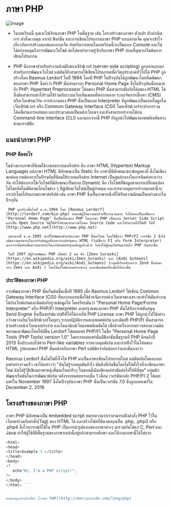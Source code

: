 ﻿# ภาษา PHP
![Image](https://www.crispinfox.com/wp-content/uploads/2015/10/php.jpg)


* ในบทเรียนนี้ คุณจะได้เรียนภาษา PHP ในพื้นฐาน เช่น โครงสร้างของภาษา ตัวแปร ตัวดำเนินการ คำสั่งควบคุม อาเรย์ ฟังก์ชัน และการเขียนโปรแกรมภาษา PHP แบบออบเจ็ค คุณจะเข้าใจเกี่ยวกับการสร้างคลาสและออบเจ็ค สำหรับการสอนในบทเรียนนี้จะเป็นแบบ Console และไม่ได้ครอบคลุมถึงการพัฒนาเว็บไซต์ ต่อไปมาทำความรู้จักกับภาษา PHP ก่อนที่คุณจะเริ่มต้นการเขียนโปรแกรม

* PHP คือภาษาสำหรับทำงานด้านฝั่งของเซิร์ฟเวอร์ (server-side scripting) ถูกออกแบบมาสำหรับการพัฒนาเว็บไซต์ แต่มันก็ยังสามารถใช้เขียนโปรแกรมเพื่อวัตถุประสงค์ทั่วไปได้ PHP ถูกสร้างโดย Rasmus Lerdorf ในปี 1994 โดยที่ PHP ในปัจจุบันได้ถูกพัฒนาโดยทีมพัฒนาของภาษา PHP ซึ่งคำว่า PHP นั้นย่อมาจาก Personal Home Page ซึ่งในปัจจุบันนั้นหมายถึง PHP: Hypertext Preprocessor โค้ดของ PHP นั้นสามารถฝังกับโค้ดของ HTML ได้ ซึ่งมันสามารถนำไปร่วมใช้ร่วมกับระบบเว็บเท็มเพลตที่หลากหลาย ระบบจัดการเนื้อหา (CMS) หรือเว็บเฟรมเวิร์ค การทำงานของ PHP นั้นเป็นแบบ Interpreter ที่ถูกพัฒนาเป็นแบบโมดูลในเว็บเซิร์ฟเวอร์ หรือ Common Gateway Interface (CGI) โดยเซิร์ฟเวอร์จะทำการรวมโค้ดที่ผ่านการแปลผล และประมวลผลเป็นหน้าเว็บเพจ และยังสามารถทำงานได้บน Command-line interface (CLI) และนอกจากนี้ PHP ยังถูกนำไปพัฒนาแอพพลิเคชันทางด้านกราฟฟิก



## แนะนำภาษา PHP
### PHP คืออะไร
  ในช่วงแรกภาษาที่นิยมใช้งานบนระบบเครือข่าย คือ ภาษา HTML (Hypertext Markup Language) แต่ภาษา HTML มีลักษณะเป็น Static คือ ภาษาที่มีลักษณะของข้อมูลคงที่ ซึ่งไม่เพียงพอต่อความต้องการในปัจจุบันที่นิยมใช้ระบบเครือข่าย Internet เป็นศูนย์กลางในการติดต่อระหว่างกัน ทำให้ต้องการใช้เว็บไซต์ที่มีลักษณะเป็นแบบ Dynamic คือ เว็บไซต์ที่ข้อมูลสามารถเปลี่ยนแปลงได้โดยอัตโนมัติตามเงื่อนไขต่าง ๆ ที่ผู้เขียนเว็บไซต์เป็นผู้กำหนด และการควบคุมการทำงานเหล่านี้จะกระทำโดยโปรแกรมภาษาสคริปต์ เช่น ภาษา PHP ซึ่งเป็นภาษาหนึ่งที่ได้รับความนิยมเป็นอย่างมากในปัจจุบัน

     PHP ถูกสร้างขึ้นในปี ค.ศ.1994 โดย [Rasmus Lerdorf](http://lerdorf.com/bio.php) ต่อมามีผู้ให้ความสนใจเป็นจำนวนมาก จึงได้ออกเป็นแพ็คเกจ "Personal Home Page" ซึ่งเป็นที่มาของ PHP โดยภาษา PHP เป็นแบบ Server Side Script และเป็น Open Source ที่ผู้ใช้ทั่วไปสามารถดาวน์โหลด Source Code และโปรแกรมไปใช้ฟรี ได้ที่ [http://www.php.net](http://www.php.net)

     พอกลางปี ค.ศ.1995 เขาก็ได้พัฒนาตัวแปลภาษา PHP ขึ้นมาใหม่ โดยใช้ชื่อว่า PHP/FI เวอร์ชั่น 2 ซึ่งได้เพิ่มความสามารถในการรับข้อมูลที่ส่งมาจากฟอร์มของ HTML (จึงมีชื่อว่า FI หรือ Form Interpreter) นอกจากนั้นยังเพิ่มความสามารถในการติดต่อกับฐานข้อมูลอีกด้วย จึงทำให้ผู้คนเริ่มหันมาสนใจ PHP กันมากขึ้น 

     ในปี 1997 มีผู้ร่วมพัฒนา PHP เพิ่มอีก 2 คน คือ [Zeev Suraski](https://en.wikipedia.org/wiki/Zeev_Suraski) และ [Andi Gutmans](https://en.wikipedia.org/wiki/Andi_Gutmans) (กลุ่มที่เรียกตัวเองว่า Zend ซึ่งย่อมาจาก Zeev และ Andi ) โดยได้แก้ไขข้อบกพร่องต่างๆ และเพิ่มเติมเครื่องมือให้มากขึ้น
### ประวัติของภาษา PHP
  การพัฒนาภาษา PHP นั้นเริ่มต้นขึ้นเมื่อปี 1995 เมื่อ Rasmus Lerdorf ได้เขียน Common Gateway Interface (CGI) ที่หลากหลายเพื่อใช้ช่วยจัดการหน้าเว็บเพจของเขา เขาทำให้มันทำงานได้กับเว็บฟอร์มและติดต่อกับฐานข้อมูลได้ โดยเรียกมันว่า "Personal Home Page/Forms Interpreter" หรือ PHP/FI Interpreter มาตรฐานของภาษา PHP นั้นได้รับการสนับสนุน Send Engine ซึ่งเป็นซอร์ฟแวร์ฟรีที่ให้ใช้ภายใต้ PHP License ภาษา PHP ได้ถูกนำไปใช้อย่างกว้างขวางกับเว็บเซิร์ฟเวอร์ในทุกๆ ระบบปฏิบัติการและแพลตฟอร์ม และมันฟรี PHP/FI นั้นสามารถช่วยสร้างหน้าเว็บเพจอย่างง่าย และไดนามิกส์เว็บแอพพลิเคชันได้ เพื่อช่วยเรื่องการตรวจสอบความผิดพลาดและพัฒนาโค้ดให้ดีขึ้น Lerdorf ได้เผยแพร่ PHP/FI ในชื่อ "Personal Home Page Tools (PHP Tools) version 1.0" โดยการเผยแพร่นั้นมีฟังก์ชันพื้นฐานที่ PHP มีจนถึงปี 2013 ซึ่งประกอบไปด้วย Perl-like variables การควบคุมฟอร์ม และการฝังไว้ในโค้ดของ HTML รูปแบบของ PHP นั้นคล้ายกับภาษา Perl แต่มีข้อจำกัดน้อยกว่าและมั่นคงกว่า

Rasmus Lerdorf นั้นไม่ได้ตั้งใจให้ PHP มาเป็นภาษาเขียนโปรแกรมใหม่ แต่มันเติบโตและเผยแพร่อย่างรวดเร็ว เขาได้กล่าวว่า "ฉันไม่รู้จะหยุดมันยังไง มันสิ่งที่เกิดขึ้นโดยไม่ได้ตั้งใจที่จะเขียนภาษาใหม่ ฉันไม่รู้วิธีเขียนภาษาหนุ่งขึ้นมาใหม่จริงๆ ในตอนนี้ฉันเพียงแค่ทำมันต่อไปให้ดีที่สุด" กลุ่มนักพัฒนาเริ่มต้นในการพัฒนาฟอร์ม หลังจากทดสอบจากนั้น 1 เดือน เวอร์ชันเบต้า PHP/FI 2 ได้เผยแพร่ใน November 1997 ซึ่งในปัจจุบันภาษา PHP นั้นเป็นเวอร์ชัน 7.0 ซึ่งถูกเผยแพร่ใน December 2, 2016

## โครงสร้างของภาษา PHP
ภาษา PHP มีลักษณะเป็น embedded script หมายความว่าเราสามารถฝังคำสั่ง PHP ไว้ในเว็บเพจร่วมกับคำสั่ง(Tag) ของ HTML ได้ และสร้างไฟล์ที่มีนามสกุลเป็น .php, .php3 หรือ .php4 ซึ่งไวยากรณ์ที่ใช้ใน PHP เป็นการนำรูปแบบของภาษาต่างๆ มารวมกันได้แก่ C, Perl และ Java ทำให้ผู้ใช้ที่มีพื้นฐานของภาษาเหล่านี้อยู่แล้วสามารถศึกษา และใช้งานภาษานี้ได้ไม่ยาก
```javascript 
<html> 
<head> 
<title>Example 1 </title> 
</head> 
<body>
<? 
   echo"Hi, I'm a PHP script!"; 
?> 
</body> 
</html> ```


ขอขอบคุณสำหรับที่มา [ภาษา PHP](http://marcuscode.com/lang/php)